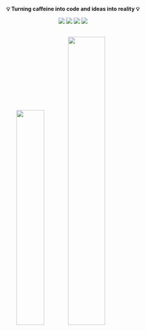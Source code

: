 <!--
<div align="center">
<a href="https://codeforces.com/profile/tahsinhasib"><img src = "https://codeforces-readme-stats.vercel.app/api/badge?username=tahsinhasib" width="140px"></a> &nbsp
<a href="https://leetcode.com/tahsinhasib/"><img src = "https://img.shields.io/badge/dynamic/json?style=flat&labelColor=black&color=%23ffa116&label=Solved&query=solvedOverTotal&url=https%3A%2F%2Fleetcode-badge.vercel.app%2Fapi%2Fusers%2Ftahsinhasib&logo=leetcode&logoColor=yellow)](https://leetcode.com/tahsinhasib/) " width="140px"></a> &nbsp
</div>
-->

<div align="center">
  <p><b>💡 Turning caffeine into code and ideas into reality 💡</b></p>
</div>


<div align="center">
<a href="https://drive.google.com/file/d/1XuPw0mz_IlVQLcXsanrZUjjnwdKbLUlL/view?usp=drive_link"><img src="https://img.shields.io/badge/TahsinHasibCV-255E63?style=flat&logo=About.me&logoColor=white"></a>
<img src = "https://aleen42.github.io/badges/src/stackoverflow.svg">
  <a href="https://codeforces.com/profile/tahsinhasib"><img src = "https://img.shields.io/badge/Codeforces-445f9d?style=flat&logo=Codeforces&logoColor=white"></a>
  <a href="https://leetcode.com/tahsinhasib/"><img src = "https://img.shields.io/badge/-LeetCode-FFA116?style=flat&logo=LeetCode&logoColor=black"></a>
</div>
<br>


<div align="center">
<p>
<img src = "https://github-readme-stats.vercel.app/api/top-langs/?username=tahsinhasib&show_icons=true&theme=github_dark&count_private=true&hide_border=false&layout=compact&langs_count=15&hide=plsql&hide_title=false" width="38%"> <a href = "https://codeforces.com/profile/tahsinhasib" align="left"><img src = "https://codeforces-readme-stats.vercel.app/api/card?username=tahsinhasib&hide_border=true&theme=github_dark" width="44%"></a>
</p>
</div>




<!-- Skills Section -->
<!--
<details align="center">
  <summary><b>Development Tools</b></summary>
    <br>
  <img src="https://skillicons.dev/icons?i=cpp,cs,python,js,html,css,bootstrap,dotnet,nodejs,php,tensorflow,ps,pycharm,sublime,vscode,visualstudio,figma,git,matlab,postman" />
</details>
-->

<!-- Certificates Section -->
<!--
<details align="center">
  <summary><b>Certifications & Awards</b></summary>
  <ul type="disc">
    <li><i>Academic award at American International University - Bangladesh <a href="https://www.linkedin.com/feed/update/urn:li:activity:7091769365016039424/">Dean's List Award</a></i></li>
    <li><i>Computer hardware and software <a href="https://www.credly.com/badges/a4194921-7625-407c-93e7-48d55fdda832/linked_in_profile">IT Essentials issued by CISCO</a></i></li>
    <li><i>Intro to Machine Learning <a href="https://www.kaggle.com/learn/certification/tahsinhasib/intro-to-machine-learning">Intro to Machine Learning by Kaggle</a></i></li>
  </ul>
</details>
-->


<!--
<p align="center">
    <img src="https://skillicons.dev/icons?i=cpp,cs,python,js,html,css,bootstrap,dotnet,nodejs,php,tensorflow,ps,pycharm,sublime,vscode,visualstudio,figma,git,matlab,postman" />
</p>
-->





